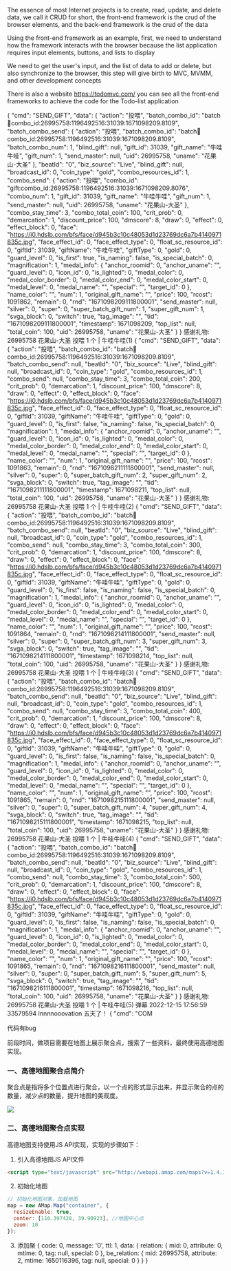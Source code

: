 The essence of most Internet projects is to create, read, update, and delete data, we call it CRUD for short, the front-end framework is the crud of the browser elements, and the back-end framework is the crud of the data

Using the front-end framework as an example, first, we need to understand how the framework interacts with the browser because the list application requires input elements, buttons, and lists to display

We need to get the user's input, and the list of data to add or delete, but also synchronize to the browser, this step will give birth to MVC, MVMM, and other development concepts

There is also a website  https://todomvc.com/
you can see all the front-end frameworks to achieve the code for the Todo-list application




{
  "cmd": "SEND_GIFT",
  "data": {
    "action": "投喂",
    "batch_combo_id": "batch:gift:combo_id:26995758:1196492516:31039:1671098209.8109",
    "batch_combo_send": {
      "action": "投喂",
      "batch_combo_id": "batch:gift:combo_id:26995758:1196492516:31039:1671098209.8109",
      "batch_combo_num": 1,
      "blind_gift": null,
      "gift_id": 31039,
      "gift_name": "牛哇牛哇",
      "gift_num": 1,
      "send_master": null,
      "uid": 26995758,
      "uname": "花果山-大圣"
    },
    "beatId": "0",
    "biz_source": "Live",
    "blind_gift": null,
    "broadcast_id": 0,
    "coin_type": "gold",
    "combo_resources_id": 1,
    "combo_send": {
      "action": "投喂",
      "combo_id": "gift:combo_id:26995758:1196492516:31039:1671098209.8076",
      "combo_num": 1,
      "gift_id": 31039,
      "gift_name": "牛哇牛哇",
      "gift_num": 1,
      "send_master": null,
      "uid": 26995758,
      "uname": "花果山-大圣"
    },
    "combo_stay_time": 3,
    "combo_total_coin": 100,
    "crit_prob": 0,
    "demarcation": 1,
    "discount_price": 100,
    "dmscore": 8,
    "draw": 0,
    "effect": 0,
    "effect_block": 0,
    "face": "https://i0.hdslb.com/bfs/face/d945b3c10c48053d1d23769dc6a7b4140971835c.jpg",
    "face_effect_id": 0,
    "face_effect_type": 0,
    "float_sc_resource_id": 0,
    "giftId": 31039,
    "giftName": "牛哇牛哇",
    "giftType": 0,
    "gold": 0,
    "guard_level": 0,
    "is_first": true,
    "is_naming": false,
    "is_special_batch": 0,
    "magnification": 1,
    "medal_info": {
      "anchor_roomid": 0,
      "anchor_uname": "",
      "guard_level": 0,
      "icon_id": 0,
      "is_lighted": 0,
      "medal_color": 0,
      "medal_color_border": 0,
      "medal_color_end": 0,
      "medal_color_start": 0,
      "medal_level": 0,
      "medal_name": "",
      "special": "",
      "target_id": 0
    },
    "name_color": "",
    "num": 1,
    "original_gift_name": "",
    "price": 100,
    "rcost": 1091862,
    "remain": 0,
    "rnd": "1671098209111800001",
    "send_master": null,
    "silver": 0,
    "super": 0,
    "super_batch_gift_num": 1,
    "super_gift_num": 1,
    "svga_block": 0,
    "switch": true,
    "tag_image": "",
    "tid": "1671098209111800001",
    "timestamp": 1671098209,
    "top_list": null,
    "total_coin": 100,
    "uid": 26995758,
    "uname": "花果山-大圣"
  }
}
感谢礼物: 26995758 花果山-大圣 投喂 1 个  | 牛哇牛哇(1)
{
  "cmd": "SEND_GIFT",
  "data": {
    "action": "投喂",
    "batch_combo_id": "batch:gift:combo_id:26995758:1196492516:31039:1671098209.8109",
    "batch_combo_send": null,
    "beatId": "0",
    "biz_source": "Live",
    "blind_gift": null,
    "broadcast_id": 0,
    "coin_type": "gold",
    "combo_resources_id": 1,
    "combo_send": null,
    "combo_stay_time": 3,
    "combo_total_coin": 200,
    "crit_prob": 0,
    "demarcation": 1,
    "discount_price": 100,
    "dmscore": 8,
    "draw": 0,
    "effect": 0,
    "effect_block": 0,
    "face": "https://i0.hdslb.com/bfs/face/d945b3c10c48053d1d23769dc6a7b4140971835c.jpg",
    "face_effect_id": 0,
    "face_effect_type": 0,
    "float_sc_resource_id": 0,
    "giftId": 31039,
    "giftName": "牛哇牛哇",
    "giftType": 0,
    "gold": 0,
    "guard_level": 0,
    "is_first": false,
    "is_naming": false,
    "is_special_batch": 0,
    "magnification": 1,
    "medal_info": {
      "anchor_roomid": 0,
      "anchor_uname": "",
      "guard_level": 0,
      "icon_id": 0,
      "is_lighted": 0,
      "medal_color": 0,
      "medal_color_border": 0,
      "medal_color_end": 0,
      "medal_color_start": 0,
      "medal_level": 0,
      "medal_name": "",
      "special": "",
      "target_id": 0
    },
    "name_color": "",
    "num": 1,
    "original_gift_name": "",
    "price": 100,
    "rcost": 1091863,
    "remain": 0,
    "rnd": "1671098211111800001",
    "send_master": null,
    "silver": 0,
    "super": 0,
    "super_batch_gift_num": 2,
    "super_gift_num": 2,
    "svga_block": 0,
    "switch": true,
    "tag_image": "",
    "tid": "1671098211111800001",
    "timestamp": 1671098211,
    "top_list": null,
    "total_coin": 100,
    "uid": 26995758,
    "uname": "花果山-大圣"
  }
}
感谢礼物: 26995758 花果山-大圣 投喂 1 个  | 牛哇牛哇(2)
{
  "cmd": "SEND_GIFT",
  "data": {
    "action": "投喂",
    "batch_combo_id": "batch:gift:combo_id:26995758:1196492516:31039:1671098209.8109",
    "batch_combo_send": null,
    "beatId": "0",
    "biz_source": "Live",
    "blind_gift": null,
    "broadcast_id": 0,
    "coin_type": "gold",
    "combo_resources_id": 1,
    "combo_send": null,
    "combo_stay_time": 3,
    "combo_total_coin": 300,
    "crit_prob": 0,
    "demarcation": 1,
    "discount_price": 100,
    "dmscore": 8,
    "draw": 0,
    "effect": 0,
    "effect_block": 0,
    "face": "https://i0.hdslb.com/bfs/face/d945b3c10c48053d1d23769dc6a7b4140971835c.jpg",
    "face_effect_id": 0,
    "face_effect_type": 0,
    "float_sc_resource_id": 0,
    "giftId": 31039,
    "giftName": "牛哇牛哇",
    "giftType": 0,
    "gold": 0,
    "guard_level": 0,
    "is_first": false,
    "is_naming": false,
    "is_special_batch": 0,
    "magnification": 1,
    "medal_info": {
      "anchor_roomid": 0,
      "anchor_uname": "",
      "guard_level": 0,
      "icon_id": 0,
      "is_lighted": 0,
      "medal_color": 0,
      "medal_color_border": 0,
      "medal_color_end": 0,
      "medal_color_start": 0,
      "medal_level": 0,
      "medal_name": "",
      "special": "",
      "target_id": 0
    },
    "name_color": "",
    "num": 1,
    "original_gift_name": "",
    "price": 100,
    "rcost": 1091864,
    "remain": 0,
    "rnd": "1671098214111800001",
    "send_master": null,
    "silver": 0,
    "super": 0,
    "super_batch_gift_num": 3,
    "super_gift_num": 3,
    "svga_block": 0,
    "switch": true,
    "tag_image": "",
    "tid": "1671098214111800001",
    "timestamp": 1671098214,
    "top_list": null,
    "total_coin": 100,
    "uid": 26995758,
    "uname": "花果山-大圣"
  }
}
感谢礼物: 26995758 花果山-大圣 投喂 1 个  | 牛哇牛哇(3)
{
  "cmd": "SEND_GIFT",
  "data": {
    "action": "投喂",
    "batch_combo_id": "batch:gift:combo_id:26995758:1196492516:31039:1671098209.8109",
    "batch_combo_send": null,
    "beatId": "0",
    "biz_source": "Live",
    "blind_gift": null,
    "broadcast_id": 0,
    "coin_type": "gold",
    "combo_resources_id": 1,
    "combo_send": null,
    "combo_stay_time": 3,
    "combo_total_coin": 400,
    "crit_prob": 0,
    "demarcation": 1,
    "discount_price": 100,
    "dmscore": 8,
    "draw": 0,
    "effect": 0,
    "effect_block": 0,
    "face": "https://i0.hdslb.com/bfs/face/d945b3c10c48053d1d23769dc6a7b4140971835c.jpg",
    "face_effect_id": 0,
    "face_effect_type": 0,
    "float_sc_resource_id": 0,
    "giftId": 31039,
    "giftName": "牛哇牛哇",
    "giftType": 0,
    "gold": 0,
    "guard_level": 0,
    "is_first": false,
    "is_naming": false,
    "is_special_batch": 0,
    "magnification": 1,
    "medal_info": {
      "anchor_roomid": 0,
      "anchor_uname": "",
      "guard_level": 0,
      "icon_id": 0,
      "is_lighted": 0,
      "medal_color": 0,
      "medal_color_border": 0,
      "medal_color_end": 0,
      "medal_color_start": 0,
      "medal_level": 0,
      "medal_name": "",
      "special": "",
      "target_id": 0
    },
    "name_color": "",
    "num": 1,
    "original_gift_name": "",
    "price": 100,
    "rcost": 1091865,
    "remain": 0,
    "rnd": "1671098215111800001",
    "send_master": null,
    "silver": 0,
    "super": 0,
    "super_batch_gift_num": 4,
    "super_gift_num": 4,
    "svga_block": 0,
    "switch": true,
    "tag_image": "",
    "tid": "1671098215111800001",
    "timestamp": 1671098215,
    "top_list": null,
    "total_coin": 100,
    "uid": 26995758,
    "uname": "花果山-大圣"
  }
}
感谢礼物: 26995758 花果山-大圣 投喂 1 个  | 牛哇牛哇(4)
{
  "cmd": "SEND_GIFT",
  "data": {
    "action": "投喂",
    "batch_combo_id": "batch:gift:combo_id:26995758:1196492516:31039:1671098209.8109",
    "batch_combo_send": null,
    "beatId": "0",
    "biz_source": "Live",
    "blind_gift": null,
    "broadcast_id": 0,
    "coin_type": "gold",
    "combo_resources_id": 1,
    "combo_send": null,
    "combo_stay_time": 3,
    "combo_total_coin": 500,
    "crit_prob": 0,
    "demarcation": 1,
    "discount_price": 100,
    "dmscore": 8,
    "draw": 0,
    "effect": 0,
    "effect_block": 0,
    "face": "https://i0.hdslb.com/bfs/face/d945b3c10c48053d1d23769dc6a7b4140971835c.jpg",
    "face_effect_id": 0,
    "face_effect_type": 0,
    "float_sc_resource_id": 0,
    "giftId": 31039,
    "giftName": "牛哇牛哇",
    "giftType": 0,
    "gold": 0,
    "guard_level": 0,
    "is_first": false,
    "is_naming": false,
    "is_special_batch": 0,
    "magnification": 1,
    "medal_info": {
      "anchor_roomid": 0,
      "anchor_uname": "",
      "guard_level": 0,
      "icon_id": 0,
      "is_lighted": 0,
      "medal_color": 0,
      "medal_color_border": 0,
      "medal_color_end": 0,
      "medal_color_start": 0,
      "medal_level": 0,
      "medal_name": "",
      "special": "",
      "target_id": 0
    },
    "name_color": "",
    "num": 1,
    "original_gift_name": "",
    "price": 100,
    "rcost": 1091865,
    "remain": 0,
    "rnd": "1671098216111800001",
    "send_master": null,
    "silver": 0,
    "super": 0,
    "super_batch_gift_num": 5,
    "super_gift_num": 5,
    "svga_block": 0,
    "switch": true,
    "tag_image": "",
    "tid": "1671098216111800001",
    "timestamp": 1671098216,
    "top_list": null,
    "total_coin": 100,
    "uid": 26995758,
    "uname": "花果山-大圣"
  }
}
感谢礼物: 26995758 花果山-大圣 投喂 1 个  | 牛哇牛哇(5)
弹幕 2022-12-15 17:56:59 33579594 Innnnooovation 五天了！
{
  "cmd": "COM



代码有bug

  前段时间，做项目需要在地图上展示聚合点，搜索了一些资料，最终使用高德地图实现。

### 一、高德地图聚合点简介

聚合点是指将多个位置点进行聚合，以一个点的形式显示出来，并显示聚合的点的数量，减少点的数量，提升地图的美观度。

![](https://upload-images.jianshu.io/upload_images/2747884-7c9f0d8b7e0dc093.png?imageMogr2/auto-orient/strip%7CimageView2/2/w/1240)

### 二、高德地图聚合点实现

高德地图支持使用JS API实现，实现的步骤如下：

1. 引入高德地图JS API文件

```html
<script type="text/javascript" src="http://webapi.amap.com/maps?v=1.4.15&key=您申请的key值&plugin=AMap.MarkerClusterer"></script>
```

2. 初始化地图

```js
// 初始化地图对象，加载地图
map = new AMap.Map("container", {
  resizeEnable: true,
  center: [116.397428, 39.90923], //地图中心点
  zoom: 10
});
```

3. 添加聚
{
  code: 0,
  message: '0',
  ttl: 1,
  data: {
    relation: { mid: 0, attribute: 0, mtime: 0, tag: null, special: 0 },
    be_relation: {
      mid: 26995758,
      attribute: 2,
      mtime: 1650116396,
      tag: null,
      special: 0
    }
  }
}